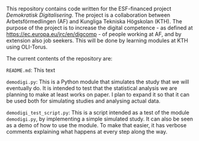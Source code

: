 This repository contains code written for the ESF-financed project _Demokratisk Digitalisering_. The project is a collaboration between Arbetsförmedlingen (AF) and Kungliga Tekniska Högskolan (KTH). The purpose of the project is to increase the digital competence - as defined at https://ec.europa.eu/jrc/en/digcomp - of people working at AF, and by extension also job seekers. This will be done by learning modules at KTH using OLI-Torus.

The current contents of the repository are:

`README.md`: This text

`demodigi.py`: This is a Python module that simulates the study that we will eventually do. It is intended to test that the statistical analysis we are planning to make at least works on paper. I plan to expand it so that it can be used both for simulating studies and analysing actual data.

`demodigi_test_script.py`: This is a script intended as a test of the module `demodigi.py`, by implementing a simple simulated study. It can also be seen as a demo of how to use the module. To make that easier, it has verbose comments explaining what happens at every step along the way.
